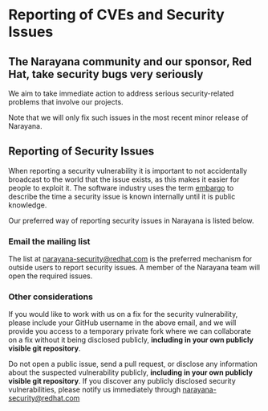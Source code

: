 # Reporting of CVEs and Security Issues

## The Narayana community and our sponsor, Red Hat, take security bugs very seriously

We aim to take immediate action to address serious security-related problems that involve our projects.

Note that we will only fix such issues in the most recent minor release of Narayana.

## Reporting of Security Issues

When reporting a security vulnerability it is important to not accidentally broadcast to the world that the issue exists, as this makes it easier for people to exploit it. The software industry uses the term <a href="https://www.redhat.com/en/blog/security-embargoes-red-hat">embargo</a> to describe the time a security issue is known internally until it is public knowledge.

Our preferred way of reporting security issues in Narayana is listed below.

### Email the mailing list

The list at <a href="mailto:narayana-security@redhat.com">narayana-security@redhat.com</a> is the preferred mechanism for outside users to report security issues. A member of the Narayana team will open the required issues.

### Other considerations

If you would like to work with us on a fix for the security vulnerability, please include your GitHub username in the above email, and we will provide you access to a temporary private fork where we can collaborate on a fix without it being disclosed publicly, **including in your own publicly visible git repository**.

Do not open a public issue, send a pull request, or disclose any information about the suspected vulnerability publicly, **including in your own publicly visible git repository**. If you discover any publicly disclosed security vulnerabilities, please notify us immediately through <a href="mailto:narayana-security@redhat.com">narayana-security@redhat.com</a>
